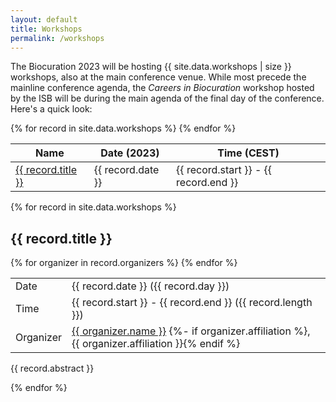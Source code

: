 ```yaml
---
layout: default
title: Workshops
permalink: /workshops
---
```

The Biocuration 2023 will be hosting {{ site.data.workshops | size }} workshops, also at the main conference venue. 
While most precede the mainline conference agenda, the *Careers in Biocuration* workshop hosted by the ISB will be
during the main agenda of the final day of the conference.  Here's a quick look:

<table>
<thead>
<tr>
<th>Name</th>
<th>Date (2023)</th>
<th>Time (CEST)</th>
</tr>
</thead>
<tbody>
{% for record in site.data.workshops %}
<tr>
<td><a href="#{{ record.key }}">{{ record.title }}</a></td>
<td>{{ record.date }}</td>
<td>{{ record.start }} - {{ record.end }}</td>
</tr>
{% endfor %}
</tbody>
</table>

{% for record in site.data.workshops %}

<a name="{{ record.key }}"></a>

## {{ record.title }}

<table>
<tr>
<td>Date</td>
<td>{{ record.date }} ({{ record.day }})</td>
</tr>
<tr>
<td>Time</td>
<td>{{ record.start }} - {{ record.end }} ({{ record.length }})</td>
</tr>
{% for organizer in record.organizers %}
<tr>
<td>Organizer</td>
<td>
    <a href="https://orcid.org/{{ organizer.orcid }}">{{ organizer.name }}</a>
    {%- if organizer.affiliation %}, {{ organizer.affiliation }}{% endif %}
</td>
</tr>
{% endfor %}
</table>

{{ record.abstract }}

{% endfor %}
